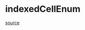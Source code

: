 # indexedCellEnum

[source](github.com/OpenFOAM-jp/OpenFOAM-utilities-tutorials-jp/blob/master/v1906/mesh/generation/foamyMesh/conformalVoronoiMesh/conformalVoronoiMesh/indexedCell/indexedCellEnum.C/indexedCellEnum.C)



